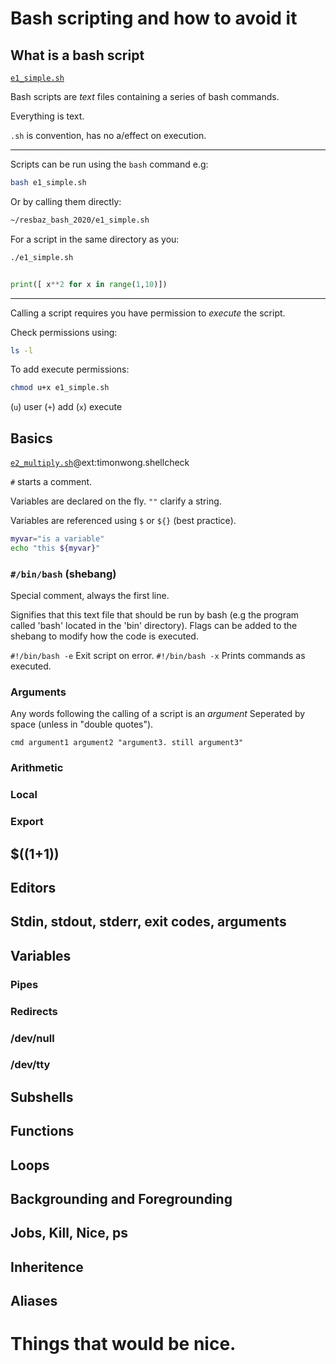 # Bash scripting and how to avoid it

## What is a bash script

[`e1_simple.sh`](./e1_simple.sh)

Bash scripts are *text* files containing a series of bash commands.

Everything is text.

`.sh` is convention, has no a/effect on execution.

---

Scripts can be run using the `bash` command e.g:

```bash {cmd}
bash e1_simple.sh
```

Or by calling them directly:

```bash {cmd}
~/resbaz_bash_2020/e1_simple.sh
```

For a script in the same directory as you:

```bash {cmd}
./e1_simple.sh
```

```python {cmd=/usr/bin/python3.8}

print([ x**2 for x in range(1,10)])

```

---

Calling a script requires you have permission to *execute* the script.

Check permissions using:

```bash {cmd}
ls -l
```

To add execute permissions:

```bash {cmd}
chmod u+x e1_simple.sh
```

(`u`) user (`+`) add (`x`) execute

## Basics

[`e2_multiply.sh`](./e2_multiply.sh)@ext:timonwong.shellcheck

`#` starts a comment.

Variables are declared on the fly. `""` clarify a string.


Variables are referenced using `$` or `${}` (best practice).

```bash {cmd}
myvar="is a variable"
echo "this ${myvar}"
```


### `#/bin/bash` (shebang)

Special comment, always the first line.

Signifies that this text file that should be run by bash (e.g the program called 'bash' located in the 'bin' directory).
Flags can be added to the shebang to modify how the code is executed.

`#!/bin/bash -e` Exit script on error.
`#!/bin/bash -x` Prints commands as executed.

### Arguments

Any words following the calling of a script is an *argument*
Seperated by space (unless in "double quotes").

`cmd argument1 argument2 "argument3. still argument3"`

### Arithmetic

### Local

### Export

## $((1+1))


### 
## Editors

## Stdin, stdout, stderr, exit codes, arguments

## Variables

### 
### Pipes
### Redirects
### /dev/null
### /dev/tty
## Subshells 
## Functions
## Loops
## Backgrounding and Foregrounding 
## Jobs, Kill, Nice, ps
## Inheritence
## Aliases 

# Things that would be nice.
## 